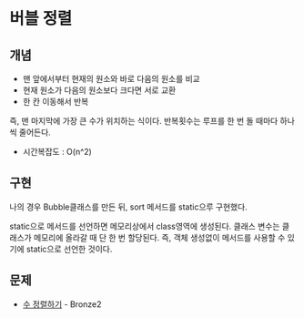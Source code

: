 # 버블 정렬

## 개념

- 맨 앞에서부터 현재의 원소와 바로 다음의 원소를 비교
- 현재 원소가 다음의 원소보다 크다면 서로 교환
- 한 칸 이동해서 반복

즉, 맨 마지막에 가장 큰 수가 위치하는 식이다.
반복횟수는 루프를 한 번 돌 때마다 하나씩 줄어든다.

- 시간복잡도 : O(n^2)

## 구현

나의 경우 Bubble클래스를 만든 뒤, sort 메서드를 static으루 구현했다.

static으로 메서드를 선언하면 메모리상에서 class영역에 생성된다. 클래스 변수는 클래스가 메모리에 올라갈 때 단 한 번  할당된다.
즉, 객체 생성없이 메서드를 사용할 수 있기에 static으로 선언한 것이다.

## 문제

- [수 정렬하기](./sortingnum) - Bronze2


